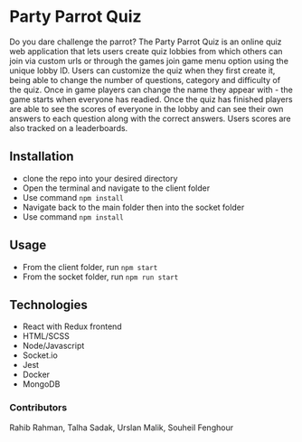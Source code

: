 # Party Parrot Quiz
Do you dare challenge the parrot? The Party Parrot Quiz is an online quiz web application that lets users create quiz lobbies from which others can join via custom urls or through the games join game menu option using the unique lobby ID. Users can customize the quiz when they first create it, being able to change the number of questions, category and difficulty of the quiz. Once in game players can change the name they appear with - the game starts when everyone has readied. Once the quiz has finished players are able to see the scores of everyone in the lobby and can see their own answers to each question along with the correct answers. Users scores are also tracked on a leaderboards.

## Installation
 - clone the repo into your desired directory
 - Open the terminal and navigate to the client folder
 - Use command `npm install`
 - Navigate back to the main folder then into the socket folder
 - Use command `npm install`

## Usage
- From the client folder, run `npm start`
- From the socket folder, run `npm run start`

## Technologies
- React with Redux frontend
- HTML/SCSS
- Node/Javascript
- Socket.io
- Jest
- Docker
- MongoDB


### Contributors
Rahib Rahman, Talha Sadak, Urslan Malik, Souheil Fenghour
